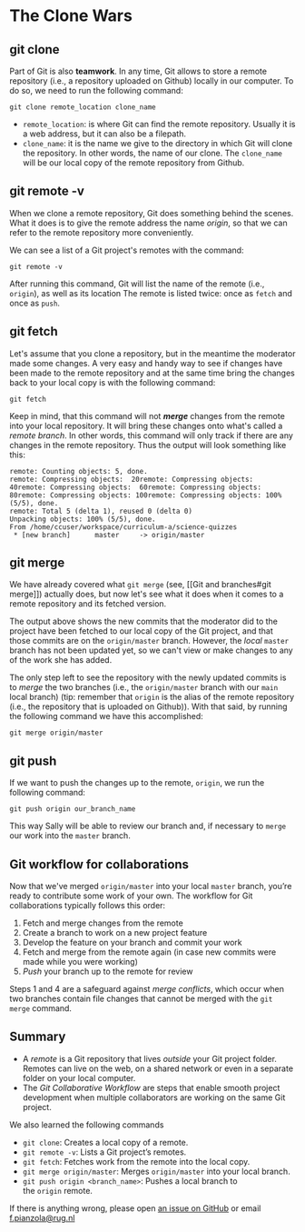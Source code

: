 # The Clone Wars
## git clone
Part of Git is also **teamwork**.
In any time, Git allows to store a remote repository (i.e., a repository uploaded on Github) locally in our computer.
To do so, we need to run the following command:
```
git clone remote_location clone_name
```
- `remote_location`: is where Git can find the remote repository. Usually it is a web address, but it can also be a filepath.
- `clone_name`: it is the name we give to the directory in which Git will clone the repository. In other words, the name of our clone. The `clone_name` will be our local copy of the remote repository from Github.

## git remote -v
When we clone a remote repository, Git does something behind the scenes.
What it does is to give the remote address the name *origin*, so that we can refer to the remote repository more conveniently.

We can see a list of a Git project's remotes with the command:
```
git remote -v
```

After running this command, Git will list the name of the remote (i.e., `origin`), as well as its location
The remote is listed twice: once as `fetch` and once as `push`.

## git fetch
Let's assume that you clone a repository, but in the meantime the moderator made some changes.
A very easy and handy way to see if changes have been made to the remote repository and at the same time bring the changes back to your local copy is with the following command:
```
git fetch
```
Keep in mind, that this command will not ***merge*** changes from the remote into your local repository. It will bring these changes onto what's called a *remote branch*. In other words, this command will only track if there are any changes in the remote repository.
Thus the output will look something like this:
```
remote: Counting objects: 5, done.
remote: Compressing objects:  20remote: Compressing objects:  40remote: Compressing objects:  60remote: Compressing objects:  80remote: Compressing objects: 100remote: Compressing objects: 100% (5/5), done.
remote: Total 5 (delta 1), reused 0 (delta 0)
Unpacking objects: 100% (5/5), done.
From /home/ccuser/workspace/curriculum-a/science-quizzes
 * [new branch]      master     -> origin/master
```
## git merge
We have already covered what `git merge` (see, [[Git and branches#git merge]]) actually does, but now let's see what it does when it comes to a remote repository and its fetched version.

The output above shows the new commits that the moderator did to the project have been fetched to our local copy of the Git project, and that those commits are on the `origin/master` branch.
However, the *local* `master` branch has not been updated yet, so we can't view or make changes to any of the work she has added.

The only step left to see the repository with the newly updated commits is to *merge* the two branches (i.e., the `origin/master` branch with our `main` local branch) (tip: remember that `origin` is the alias of the remote repository (i.e., the repository that is uploaded on Github)).
With that said, by running the following command we have this accomplished:
```
git merge origin/master
```

## git push
If we want to push the changes up to the remote, `origin`, we run the following command:
```
git push origin our_branch_name
```
This way Sally will be able to review our branch and, if necessary to `merge` our work into the `master` branch.

## Git workflow for collaborations

Now that we've merged `origin/master` into your local `master` branch, you’re ready to contribute some work of your own. The workflow for Git collaborations typically follows this order:

1.  Fetch and merge changes from the remote
2.  Create a branch to work on a new project feature
3.  Develop the feature on your branch and commit your work
4.  Fetch and merge from the remote again (in case new commits were made while you were working)
5.  _Push_ your branch up to the remote for review

Steps 1 and 4 are a safeguard against _merge conflicts_, which occur when two branches contain file changes that cannot be merged with the `git merge` command.

## Summary
-   A _remote_ is a Git repository that lives _outside_ your Git project folder. Remotes can live on the web, on a shared network or even in a separate folder on your local computer.
-   The _Git Collaborative Workflow_ are steps that enable smooth project development when multiple collaborators are working on the same Git project.

We also learned the following commands

-   `git clone`: Creates a local copy of a remote.
-   `git remote -v`: Lists a Git project’s remotes.
-   `git fetch`: Fetches work from the remote into the local copy.
-   `git merge origin/master`: Merges `origin/master` into your local branch.
-   `git push origin <branch_name>`: Pushes a local branch to the `origin` remote.


If there is anything wrong, please open [an issue on GitHub](https://github.com/GroningenDH/Cultural-Analytics-Open-Science-Guide/issues) or email f.pianzola@rug.nl
